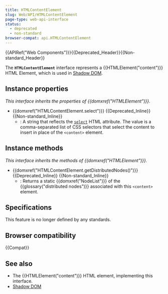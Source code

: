 ```yaml
---
title: HTMLContentElement
slug: Web/API/HTMLContentElement
page-type: web-api-interface
status:
  - deprecated
  - non-standard
browser-compat: api.HTMLContentElement
---
```


{{APIRef("Web Components")}}{{Deprecated_Header}}{{Non-standard_Header}}

The **`HTMLContentElement`** interface represents a {{HTMLElement("content")}} HTML Element, which is used in [Shadow DOM](/en-US/docs/Web/Web_Components/Using_shadow_DOM).

## Instance properties

_This interface inherits the properties of {{domxref("HTMLElement")}}._

- {{domxref("HTMLContentElement.select")}} {{Deprecated_Inline}} {{Non-standard_Inline}}
  - : A string that reflects the [`select`](/en-US/docs/Web/HTML/Element/content#select) HTML attribute. The value is a comma-separated list of CSS selectors that select the content to insert in place of the `<content>` element.

## Instance methods

_This interface inherits the methods of {{domxref("HTMLElement")}}._

- {{domxref("HTMLContentElement.getDistributedNodes()")}} {{Deprecated_Inline}} {{Non-standard_Inline}}
  - : Returns a static {{domxref("NodeList")}} of the {{glossary("distributed nodes")}} associated with this `<content>` element.

## Specifications

This feature is no longer defined by any standards.

## Browser compatibility

{{Compat}}

## See also

- The {{HTMLElement("content")}} HTML element, implementing this interface.
- [Shadow DOM](/en-US/docs/Web/Web_Components/Using_shadow_DOM)

